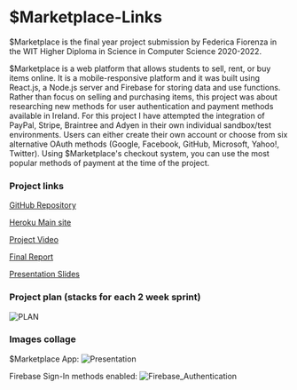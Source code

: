 # $Marketplace-Links

$Marketplace is the final year project submission by Federica Fiorenza in the WIT Higher Diploma in Science in Computer Science 2020-2022.

$Marketplace is a web platform that allows students to sell, rent, or buy items online.
It is a mobile-responsive platform and it was built using React.js, a Node.js server and Firebase for storing data and use functions.
Rather than focus on selling and purchasing items, this project was about researching new methods for user authentication and payment methods available in Ireland.
For this project I have attempted the integration of PayPal, Stripe, Braintree and Adyen in their own individual sandbox/test environments.
Users can either create their own account or choose from six alternative OAuth methods (Google, Facebook, GitHub, Microsoft, Yahoo!, Twitter). Using $Marketplace's checkout system, you can use the most popular methods of payment at the time of the project.


### Project links
[GitHub Repository](https://github.com/fedaxl/student-marketplace)

[Heroku Main site](https://s-marketplace.herokuapp.com/)

[Project Video](https://youtu.be/tCkQMxKyxy4)

[Final Report](https://github.com/fedaxl/-Marketplace-Links/files/8546943/Final_Report_20091413.pdf)

[Presentation Slides](https://github.com/fedaxl/-Marketplace-Links/files/8715286/20091413-presentation.pptx)

### Project plan (stacks for each 2 week sprint)
![PLAN](https://user-images.githubusercontent.com/22814086/163736921-d09c7178-7908-4205-a044-e8d53718d579.jpg)


### Images collage
$Marketplace App:
![Presentation](https://user-images.githubusercontent.com/22814086/163735392-47f4483f-860b-405d-bc9f-bc54570815e0.jpg)

Firebase Sign-In methods enabled:
![Firebase_Authentication](https://user-images.githubusercontent.com/22814086/163735394-90d2c7a0-3b94-40d1-97f6-295f7c3605c2.jpg)


